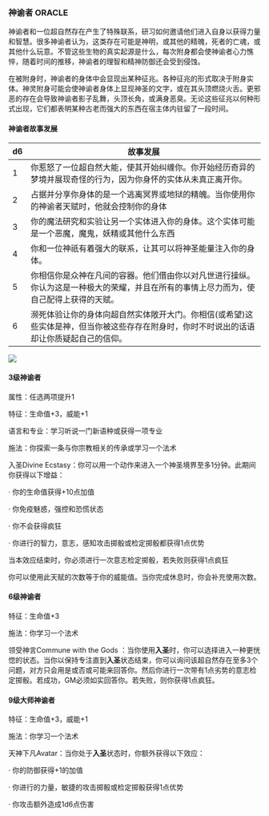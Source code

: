 ### 神谕者 ORACLE

神谕者和一位超自然存在产生了特殊联系，研习如何邀请他们进入自身以获得力量和智慧。很多神谕者认为，这类存在可能是神明，或其他的精魄，死者的亡魂，或其他什么玩意。不管这些生物的真实起源是什么，每次附身都会使神谕者心力憔悴，随着时间的推移，神谕者的理智和精神防御还会受到侵蚀。

在被附身时，神谕者的身体中会显现出某种征兆。各种征兆的形式取决于附身实体。神灵附身可能会使神谕者身体上显现神圣的文字，或在其头顶燃烧火舌。更邪恶的存在会导致神谕者影子乱舞，头顶长角，或满身恶臭。无论这些征兆以何种形式出现，它们都表明某种古老而强大的东西在宿主体内驻留了一段时间。

#### 神谕者故事发展

<table>
<thead>
<tr class="header">
<th>d6</th>
<th>故事发展</th>
</tr>
</thead>
<tbody>
<tr class="odd">
<td>1</td>
<td>你惹怒了一位超自然大能，使其开始纠缠你。你开始经历奇异的梦境并展现奇怪的行为，因为你身怀的实体从未真正离开你。</td>
</tr>
<tr class="even">
<td>2</td>
<td>占据并分享你身体的是一个逃离冥界或地狱的精魄。当你使用你的神谕者天赋时，他就会控制你的身体</td>
</tr>
<tr class="odd">
<td>3</td>
<td>你的魔法研究和实验让另一个实体进入你的身体。这个实体可能是一个恶魔，魔鬼，妖精或其他什么东西</td>
</tr>
<tr class="even">
<td>4</td>
<td>你和一位神祇有着强大的联系，让其可以将神圣能量注入你的身体。</td>
</tr>
<tr class="odd">
<td>5</td>
<td>你相信你是众神在凡间的容器。他们借由你以对凡世进行操纵。你认为这是一种极大的荣耀，并且在所有的事情上尽力而为，使自己配得上获得的天赋。</td>
</tr>
<tr class="even">
<td>6</td>
<td>濒死体验让你的身体向超自然实体敞开大门。你相信(或希望)这些实体是神，但当你被这些存存在附身时，你时不时说出的话语却让你质疑起自己的信仰。</td>
</tr>
</tbody>
</table>

![](https://sdlpic.oss-cn-beijing.aliyuncs.com/pic/oracle.jpg)

#### 3级神谕者

属性：任选两项提升1

特征：生命值+3，威能+1

语言和专业：学习听说一门新语种或获得一项专业

施法：你探索一条与你宗教相关的传承或学习一个法术

入圣Divine
Ecstasy：你可以用一个动作来进入一个神圣境界至多1分钟。此期间你获得以下增益：

· 你的生命值获得+10点加值

· 你免疫魅惑，强控和恐慌状态

· 你不会获得疯狂

· 你进行的智力，意志，感知攻击掷骰或检定掷骰都获得1点优势

当本效应结束时，你必须进行一次意志检定掷骰，若失败则获得1点疯狂

你可以使用此天赋的次数等于你的威能值。当你完成休息时，你会补充使用次数。

#### 6级神谕者

特征：生命值+3

施法：你学习一个法术

领受神言Commune with the Gods
：当你使用**入圣**时，你可以选择进入一种更恍惚的状态。当你以保持专注直到**入圣**状态结束，你可以询问该超自然存在至多3个问题，对方只会用是或否或可能来回答你。然后你进行一次带有1点劣势的意志检定掷骰。若成功，GM必须如实回答你。若失败，则你获得1点疯狂。

#### 9级大师神谕者

特征：生命值+3，威能+1

施法：你学习一个法术

天神下凡Avatar：当你处于**入圣**状态时，你额外获得以下效应：

· 你的防御获得+1的加值

· 你进行的力量，敏捷的攻击掷骰或检定掷骰获得1点优势

· 你攻击额外造成1d6点伤害
